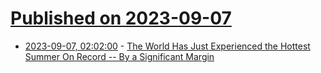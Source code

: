 # [Published on 2023-09-07](index.md)

* [2023-09-07, 02:02:00](https://news.slashdot.org/story/23/09/06/2155253/the-world-has-just-experienced-the-hottest-summer-on-record----by-a-significant-margin?utm_source=rss1.0mainlinkanon&utm_medium=feed) - [The World Has Just Experienced the Hottest Summer On Record -- By a Significant Margin](https://news.slashdot.org/story/23/09/06/2155253/the-world-has-just-experienced-the-hottest-summer-on-record----by-a-significant-margin?utm_source=rss1.0mainlinkanon&utm_medium=feed)
